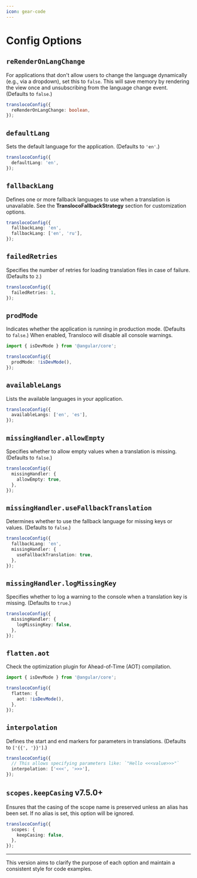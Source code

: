 ```yaml
---
icon: gear-code
---
```


# Config Options

## **`reRenderOnLangChange`**

For applications that don't allow users to change the language dynamically (e.g., via a dropdown), set this to `false`. This will save memory by rendering the view once and unsubscribing from the language change event. (Defaults to `false`.)

```typescript
translocoConfig({
  reRenderOnLangChange: boolean,
});
```

## **`defaultLang`**

Sets the default language for the application. (Defaults to `'en'`.)

```typescript
translocoConfig({
  defaultLang: 'en',
});
```

## **`fallbackLang`**

Defines one or more fallback languages to use when a translation is unavailable. See the **TranslocoFallbackStrategy** section for customization options.

```typescript
translocoConfig({
  fallbackLang: 'en',
  fallbackLang: ['en', 'ru'],
});
```

## **`failedRetries`**

Specifies the number of retries for loading translation files in case of failure. (Defaults to `2`.)

```typescript
translocoConfig({
  failedRetries: 1,
});
```

## **`prodMode`**

Indicates whether the application is running in production mode. (Defaults to `false`.) When enabled, Transloco will disable all console warnings.

```typescript
import { isDevMode } from '@angular/core';

translocoConfig({
  prodMode: !isDevMode(),
});
```

## **`availableLangs`**

Lists the available languages in your application.

```typescript
translocoConfig({
  availableLangs: ['en', 'es'],
});
```

## **`missingHandler.allowEmpty`**

Specifies whether to allow empty values when a translation is missing. (Defaults to `false`.)

```typescript
translocoConfig({
  missingHandler: {
    allowEmpty: true,
  },
});
```

## **`missingHandler.useFallbackTranslation`**

Determines whether to use the fallback language for missing keys or values. (Defaults to `false`.)

```typescript
translocoConfig({
  fallbackLang: 'en',
  missingHandler: {
    useFallbackTranslation: true,
  },
});
```

## **`missingHandler.logMissingKey`**

Specifies whether to log a warning to the console when a translation key is missing. (Defaults to `true`.)

```typescript
translocoConfig({
  missingHandler: {
    logMissingKey: false,
  },
});
```

## **`flatten.aot`**

Check the optimization plugin for Ahead-of-Time (AOT) compilation.

```typescript
import { isDevMode } from '@angular/core';

translocoConfig({
  flatten: {
    aot: !isDevMode(),
  },
});
```

## **`interpolation`**

Defines the start and end markers for parameters in translations. (Defaults to `['{{', '}}']`.)

```typescript
translocoConfig({
  // This allows specifying parameters like: `"Hello <<<value>>>"`
  interpolation: ['<<<', '>>>'],
});
```

## **`scopes.keepCasing` v7.5.0+**

Ensures that the casing of the scope name is preserved unless an alias has been set. If no alias is set, this option will be ignored.

```typescript
translocoConfig({
  scopes: {
    keepCasing: false,
  },
});
```

***

This version aims to clarify the purpose of each option and maintain a consistent style for code examples.
